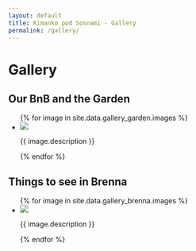 ```yaml
---
layout: default
title: Kimanko pod Sosnami - Gallery
permalink: /gallery/
---
```


<h1>Gallery</h1>

<div class="section">
<h2>Our BnB and the Garden</h2>

<ul id="garden-gallery" class="gallery list-unstyled cS-hidden">
    {% for image in site.data.gallery_garden.images %}
    <li data-thumb="{{ image.thumb_path }}"> 
        <img src="{{ image.path }}" />
        <p>{{ image.description }}</p>
    </li>    
    {% endfor %}
</ul>
</div>

<div class="section">
<h2>Things to see in Brenna</h2>

<ul id="brenna-gallery" class="gallery list-unstyled cS-hidden">
    {% for image in site.data.gallery_brenna.images %}
    <li data-thumb="{{ image.thumb_path }}"> 
        <img src="{{ image.path }}" />
        <p>{{ image.description }}</p>
    </li>    
    {% endfor %}
</ul>
</div>

<script type="text/javascript">
    $(document).ready(function() {
            $('#garden-gallery').lightSlider({
                gallery:true,
                item:1,
                thumbItem:9,
                slideMargin: 0,
                speed:500,
                auto:false,
                loop:true,
                onSliderLoad: function() {
                    $('#garden-gallery').removeClass('cS-hidden');
                }  
            });
            $('#brenna-gallery').lightSlider({
                gallery:true,
                item:1,
                thumbItem:9,
                slideMargin: 0,
                speed:500,
                auto:false,
                loop:true,
                onSliderLoad: function() {
                    $('#brenna-gallery').removeClass('cS-hidden');
                }  
            });
    });
</script>